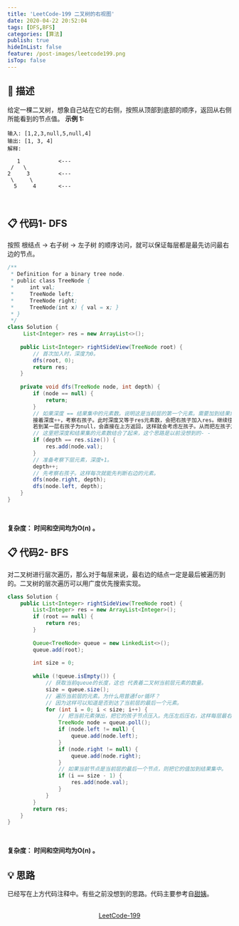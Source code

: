 ```yaml
---
title: 'LeetCode-199 二叉树的右视图'
date: 2020-04-22 20:52:04
tags: [DFS,BFS]
categories: [算法]
publish: true
hideInList: false
feature: /post-images/leetcode199.png
isTop: false
---
```

## 💬 描述
给定一棵二叉树，想象自己站在它的右侧，按照从顶部到底部的顺序，返回从右侧所能看到的节点值。
**示例 1:**
```
输入: [1,2,3,null,5,null,4]
输出: [1, 3, 4]
解释:

   1            <---
 /   \
2     3         <---
 \     \
  5     4       <---
```
<br/>

## 📋 代码1- DFS
按照 根结点 -> 右子树 -> 左子树 的顺序访问，就可以保证每层都是最先访问最右边的节点。
```java
/**
 * Definition for a binary tree node.
 * public class TreeNode {
 *     int val;
 *     TreeNode left;
 *     TreeNode right;
 *     TreeNode(int x) { val = x; }
 * }
 */
class Solution {
     List<Integer> res = new ArrayList<>();
    
    public List<Integer> rightSideView(TreeNode root) {
        // 首次加入时，深度为0。
        dfs(root, 0);
        return res;
    }
    
    private void dfs(TreeNode node, int depth) {
        if (node == null) {
            return;
        }
        // 如果深度 == 结果集中的元素数。说明这是当前层的第一个元素。需要加到结果集中。否则不加。为什么呢？首先第一个进入dfs时，传入的深度为0，res长度也为0。这样可以把root加到res中。
        接着深度++，考察右孩子。此时深度又等于res元素数，会把右孩子加入res。继续往下... 
        若到某一层右孩子为null，会直接在上方返回，这样就会考虑左孩子。从而把左孩子加入集合。若左孩子也是null，会进行回溯，回溯到最近的、未考察过左孩子的节点，去考察它的左孩子（回溯时深度也会变小）。此时深度和res的长度是不相等的，这个左孩子不能加到res。就这样一路回溯。遇到合适的元素就会加到res。直到所有元素都考察一遍。
        // 这里把深度和结果集的元素数结合了起来，这个思路是以前没想到的- - 
        if (depth == res.size()) {
            res.add(node.val);
        }
        // 准备考察下层元素，深度+1。
        depth++;
        // 先考察右孩子。这样每次就能先判断右边的元素。
        dfs(node.right, depth);
        dfs(node.left, depth);
    }
}
```
<br/>

**复杂度： 时间和空间均为O(n)  。**
<br/>

## 📋 代码2- BFS
对二叉树进行层次遍历，那么对于每层来说，最右边的结点一定是最后被遍历到的。二叉树的层次遍历可以用广度优先搜索实现。
```java
class Solution {
    public List<Integer> rightSideView(TreeNode root) {
        List<Integer> res = new ArrayList<Integer>();
        if (root == null) {
            return res;
        }
        
        Queue<TreeNode> queue = new LinkedList<>();
        queue.add(root);
        
        int size = 0;
        
        while (!queue.isEmpty()) {
            // 获取当前queue的长度，这也 代表着二叉树当前层元素的数量。
            size = queue.size();
            // 遍历当前层的元素。为什么用普通for循环？
            // 因为这样可以知道是否到达了当前层的最后一个元素。
            for (int i = 0; i < size; i++) {
                // 把当前元素弹出，把它的孩子节点压入。先压左后压右，这样每层最右边的一个元素的值就是需要加到结果集中的。
                TreeNode node = queue.poll();
                if (node.left != null) {
                    queue.add(node.left);
                }
                if (node.right != null) {
                    queue.add(node.right);
                }
                // 如果当前节点是当前层的最后一个节点，则把它的值加到结果集中。
                if (i == size - 1) {
                    res.add(node.val);
                }
            }
        }
        return res;
    }
}
```
<br/>

**复杂度： 时间和空间均为O(n)  。**
<br/>

## 💡 思路
已经写在上方代码注释中。有些之前没想到的思路。代码主要参考自[甜姨](https://leetcode-cn.com/u/sweetiee/)。

<br/>

<center><a href="https://leetcode-cn.com/problems/binary-tree-right-side-view/" class="LinkCard" target="_blank">LeetCode-199</a></center>
<br/>